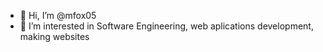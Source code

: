 - 👋 Hi, I’m @mfox05
- 👀 I’m interested in Software Engineering, web aplications development, making websites

<!---
mfox05/mfox05 is a ✨ special ✨ repository because its `README.md` (this file) appears on your GitHub profile.
You can click the Preview link to take a look at your changes.
--->
